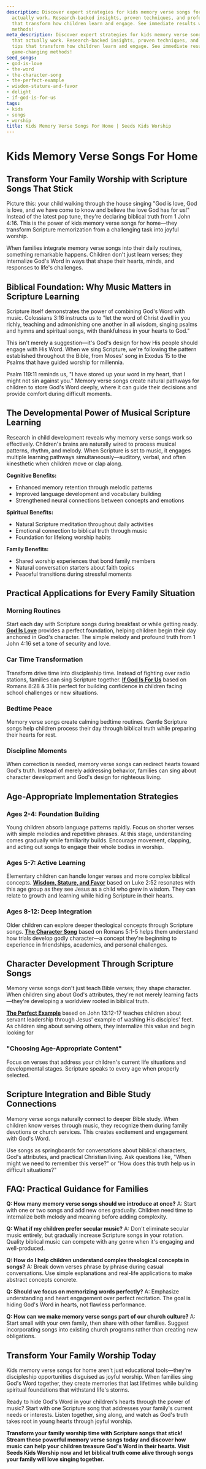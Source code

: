 ```yaml
---
description: Discover expert strategies for kids memory verse songs for home that
  actually work. Research-backed insights, proven techniques, and professional tips
  that transform how children learn and engage. See immediate results with these game-changing
  methods!
meta_description: Discover expert strategies for kids memory verse songs for home
  that actually work. Research-backed insights, proven techniques, and professional
  tips that transform how children learn and engage. See immediate results with these
  game-changing methods!
seed_songs:
- god-is-love
- the-word
- the-character-song
- the-perfect-example
- wisdom-stature-and-favor
- delight
- if-god-is-for-us
tags:
- kids
- songs
- worship
title: Kids Memory Verse Songs For Home | Seeds Kids Worship
---
```

# Kids Memory Verse Songs For Home

## Transform Your Family Worship with Scripture Songs That Stick

Picture this: your child walking through the house singing "God is love, God is love, and we have come to know and believe the love God has for us!" Instead of the latest pop tune, they're declaring biblical truth from 1 John 4:16. This is the power of kids memory verse songs for home—they transform Scripture memorization from a challenging task into joyful worship.

When families integrate memory verse songs into their daily routines, something remarkable happens. Children don't just learn verses; they internalize God's Word in ways that shape their hearts, minds, and responses to life's challenges.

## Biblical Foundation: Why Music Matters in Scripture Learning

Scripture itself demonstrates the power of combining God's Word with music. Colossians 3:16 instructs us to "let the word of Christ dwell in you richly, teaching and admonishing one another in all wisdom, singing psalms and hymns and spiritual songs, with thankfulness in your hearts to God."

This isn't merely a suggestion—it's God's design for how His people should engage with His Word. When we sing Scripture, we're following the pattern established throughout the Bible, from Moses' song in Exodus 15 to the Psalms that have guided worship for millennia.

Psalm 119:11 reminds us, "I have stored up your word in my heart, that I might not sin against you." Memory verse songs create natural pathways for children to store God's Word deeply, where it can guide their decisions and provide comfort during difficult moments.

## The Developmental Power of Musical Scripture Learning

Research in child development reveals why memory verse songs work so effectively. Children's brains are naturally wired to process musical patterns, rhythm, and melody. When Scripture is set to music, it engages multiple learning pathways simultaneously—auditory, verbal, and often kinesthetic when children move or clap along.

**Cognitive Benefits:**
- Enhanced memory retention through melodic patterns
- Improved language development and vocabulary building
- Strengthened neural connections between concepts and emotions

**Spiritual Benefits:**
- Natural Scripture meditation throughout daily activities
- Emotional connection to biblical truth through music
- Foundation for lifelong worship habits

**Family Benefits:**
- Shared worship experiences that bond family members
- Natural conversation starters about faith topics
- Peaceful transitions during stressful moments

## Practical Applications for Every Family Situation

### Morning Routines
Start each day with Scripture songs during breakfast or while getting ready. [**God Is Love**](https://seedskidsworship.com/product/god-is-love-1-john-416/) provides a perfect foundation, helping children begin their day anchored in God's character. The simple melody and profound truth from 1 John 4:16 set a tone of security and love.

### Car Time Transformation
Transform drive time into discipleship time. Instead of fighting over radio stations, families can sing Scripture together. [**If God Is For Us**](https://seedskidsworship.com/product/if-god-is-for-us-romans-828-31/) based on Romans 8:28 & 31 is perfect for building confidence in children facing school challenges or new situations.

### Bedtime Peace
Memory verse songs create calming bedtime routines. Gentle Scripture songs help children process their day through biblical truth while preparing their hearts for rest.

### Discipline Moments
When correction is needed, memory verse songs can redirect hearts toward God's truth. Instead of merely addressing behavior, families can sing about character development and God's design for righteous living.

## Age-Appropriate Implementation Strategies

### Ages 2-4: Foundation Building
Young children absorb language patterns rapidly. Focus on shorter verses with simple melodies and repetitive phrases. At this stage, understanding comes gradually while familiarity builds. Encourage movement, clapping, and acting out songs to engage their whole bodies in worship.

### Ages 5-7: Active Learning
Elementary children can handle longer verses and more complex biblical concepts. [**Wisdom, Stature, and Favor**](https://seedskidsworship.com/product/wisdom-stature-and-favor-luke-252-2/) based on Luke 2:52 resonates with this age group as they see Jesus as a child who grew in wisdom. They can relate to growth and learning while hiding Scripture in their hearts.

### Ages 8-12: Deep Integration
Older children can explore deeper theological concepts through Scripture songs. [**The Character Song**](https://seedskidsworship.com/product/the-character-song-romans-51-5-2/) based on Romans 5:1-5 helps them understand how trials develop godly character—a concept they're beginning to experience in friendships, academics, and personal challenges.

## Character Development Through Scripture Songs

Memory verse songs don't just teach Bible verses; they shape character. When children sing about God's attributes, they're not merely learning facts—they're developing a worldview rooted in biblical truth.

[**The Perfect Example**](https://seedskidsworship.com/product/the-perfect-example-john-1312-17-2/) based on John 13:12-17 teaches children about servant leadership through Jesus' example of washing His disciples' feet. As children sing about serving others, they internalize this value and begin looking for

### "Choosing Age-Appropriate Content"
Focus on verses that address your children's current life situations and developmental stages. Scripture speaks to every age when properly selected.

## Scripture Integration and Bible Study Connections

Memory verse songs naturally connect to deeper Bible study. When children know verses through music, they recognize them during family devotions or church services. This creates excitement and engagement with God's Word.

Use songs as springboards for conversations about biblical characters, God's attributes, and practical Christian living. Ask questions like, "When might we need to remember this verse?" or "How does this truth help us in difficult situations?"

## FAQ: Practical Guidance for Families

**Q: How many memory verse songs should we introduce at once?**
A: Start with one or two songs and add new ones gradually. Children need time to internalize both melody and meaning before adding complexity.

**Q: What if my children prefer secular music?**
A: Don't eliminate secular music entirely, but gradually increase Scripture songs in your rotation. Quality biblical music can compete with any genre when it's engaging and well-produced.

**Q: How do I help children understand complex theological concepts in songs?**
A: Break down verses phrase by phrase during casual conversations. Use simple explanations and real-life applications to make abstract concepts concrete.

**Q: Should we focus on memorizing words perfectly?**
A: Emphasize understanding and heart engagement over perfect recitation. The goal is hiding God's Word in hearts, not flawless performance.

**Q: How can we make memory verse songs part of our church culture?**
A: Start small with your own family, then share with other families. Suggest incorporating songs into existing church programs rather than creating new obligations.

## Transform Your Family Worship Today

Kids memory verse songs for home aren't just educational tools—they're discipleship opportunities disguised as joyful worship. When families sing God's Word together, they create memories that last lifetimes while building spiritual foundations that withstand life's storms.

Ready to hide God's Word in your children's hearts through the power of music? Start with one Scripture song that addresses your family's current needs or interests. Listen together, sing along, and watch as God's truth takes root in young hearts through joyful worship.

**Transform your family worship time with Scripture songs that stick! Stream these powerful memory verse songs today and discover how music can help your children treasure God's Word in their hearts. Visit Seeds Kids Worship now and let biblical truth come alive through songs your family will love singing together.**

<script type="application/ld+json">
{
  "@context": "https://schema.org",
  "@type": "Article",
  "headline": "Kids Memory Verse Songs For Home",
  "author": {
    "@type": "Organization",
    "name": "Seeds Kids Worship"
  },
  "publisher": {
    "@type": "Organization",
    "name": "Seeds Kids Worship",
    "logo": {
      "@type": "ImageObject",
      "url": "https://seedskidsworship.com/logo.png"
    }
  },
  "datePublished": "2025-09-05T13:23:43.454553",
  "dateModified": "2025-09-05T13:23:43.454577",
  "description": "Discover expert strategies for kids memory verse songs for home that actually work. Research-backed insights, proven techniques, and professional tips that tran",
  "mainEntityOfPage": {
    "@type": "WebPage",
    "@id": "https://seedskidsworship.com/activities/kids-memory-verse-songs-for-home/"
  }
}
</script>

<script type="application/ld+json">
{
  "@context": "https://schema.org",
  "@type": "Product",
  "name": "God Is Love",
  "description": "Scripture song declaring that God is love and encouraging children to trust His perfect love.",
  "url": "https://seedskidsworship.com/product/god-is-love-1-john-416/",
  "brand": {
    "@type": "Brand",
    "name": "Seeds Kids Worship"
  },
  "category": "Children's Christian Music",
  "album": "The Character of God"
}
</script>

<script type="application/ld+json">
{
  "@context": "https://schema.org",
  "@type": "Product",
  "name": "The Word",
  "description": "Profound song about Jesus as the Word who became flesh from John 1:1-14",
  "url": "https://seedskidsworship.com/product/the-word-john-11-14-2/",
  "brand": {
    "@type": "Brand",
    "name": "Seeds Kids Worship"
  },
  "category": "Children's Christian Music",
  "album": "Jesus"
}
</script>

<script type="application/ld+json">
{
  "@context": "https://schema.org",
  "@type": "Product",
  "name": "The Character Song",
  "description": "Character-building song about developing godly character through trials from Romans
